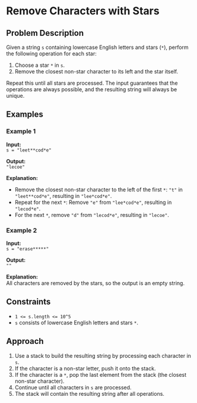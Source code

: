# Remove Characters with Stars

## Problem Description

Given a string `s` containing lowercase English letters and stars (`*`), perform the following operation for each star:

1. Choose a star `*` in `s`.
2. Remove the closest non-star character to its left and the star itself.

Repeat this until all stars are processed. The input guarantees that the operations are always possible, and the resulting string will always be unique.

## Examples

### Example 1
**Input:**  
`s = "leet**cod*e"`

**Output:**  
`"lecoe"`

**Explanation:**  
- Remove the closest non-star character to the left of the first `*`: `"t"` in `"leet**cod*e"`, resulting in `"lee*cod*e"`.
- Repeat for the next `*`: Remove `"e"` from `"lee*cod*e"`, resulting in `"lecod*e"`.
- For the next `*`, remove `"d"` from `"lecod*e"`, resulting in `"lecoe"`.

### Example 2
**Input:**  
`s = "erase*****"`

**Output:**  
`""`

**Explanation:**  
All characters are removed by the stars, so the output is an empty string.

## Constraints

- `1 <= s.length <= 10^5`
- `s` consists of lowercase English letters and stars `*`.

## Approach

1. Use a stack to build the resulting string by processing each character in `s`.
2. If the character is a non-star letter, push it onto the stack.
3. If the character is a `*`, pop the last element from the stack (the closest non-star character).
4. Continue until all characters in `s` are processed.
5. The stack will contain the resulting string after all operations.

